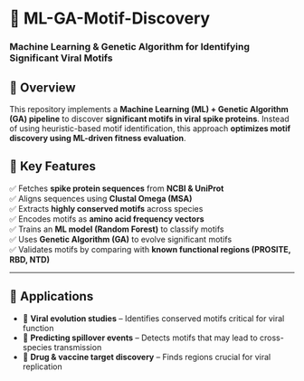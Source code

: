 # 🧬 ML-GA-Motif-Discovery  
### Machine Learning & Genetic Algorithm for Identifying Significant Viral Motifs  

## 🚀 Overview  
This repository implements a **Machine Learning (ML) + Genetic Algorithm (GA) pipeline** to discover **significant motifs in viral spike proteins**. Instead of using heuristic-based motif identification, this approach **optimizes motif discovery using ML-driven fitness evaluation**.  

## 🔬 Key Features  
✅ Fetches **spike protein sequences** from **NCBI & UniProt**  
✅ Aligns sequences using **Clustal Omega (MSA)**  
✅ Extracts **highly conserved motifs** across species  
✅ Encodes motifs as **amino acid frequency vectors**  
✅ Trains an **ML model (Random Forest)** to classify motifs  
✅ Uses **Genetic Algorithm (GA)** to evolve significant motifs  
✅ Validates motifs by comparing with **known functional regions (PROSITE, RBD, NTD)**  


---

## 📌 Applications  
- 🔬 **Viral evolution studies** – Identifies conserved motifs critical for viral function  
- 🦠 **Predicting spillover events** – Detects motifs that may lead to cross-species transmission  
- 💊 **Drug & vaccine target discovery** – Finds regions crucial for viral replication  


